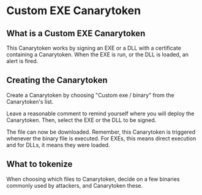 # Custom EXE Canarytoken

## What is a Custom EXE Canarytoken

This Canarytoken works by signing an EXE or a DLL with a certificate containing a Canarytoken. When the EXE is run, or the DLL is loaded, an alert is fired.

## Creating the Canarytoken

Create a Canarytoken by choosing "Custom exe / binary" from the Canarytoken's list.

Leave a reasonable comment to remind yourself where you will deploy the Canarytoken. Then, select the EXE or the DLL to be signed.

The file can now be downloaded. Remember, this Canarytoken is triggered whenever the binary file is executed. For EXEs, this means direct execution and for DLLs, it means they were loaded.

## What to tokenize

When choosing which files to Canarytoken, decide on a few binaries commonly used by attackers, and Canarytoken these.
